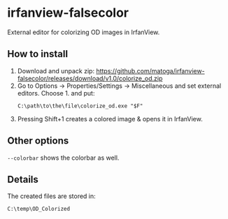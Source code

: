# irfanview-falsecolor

External editor for colorizing OD images in IrfanView.

## How to install

1. Download and unpack zip: https://github.com/matoga/irfanview-falsecolor/releases/download/v1.0/colorize_od.zip
2. Go to Options -> Properties/Settings -> Miscellaneous and set external editors. Choose 1. and put:
   ```
   C:\path\to\the\file\colorize_od.exe "$F"
   ```
3. Pressing Shift+1 creates a colored image & opens it in IrfanView.

## Other options

`--colorbar` shows the colorbar as well.

## Details

The created files are stored in:
```
C:\temp\OD_Colorized
```
